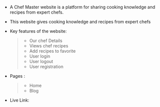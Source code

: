 - A Chef Master website is a platform for sharing cooking knowledge and recipes from expert chefs.
- This website gives cooking knowledge and recipes from expert chefs
- Key features of the website:
  > - Our chef Details
  > - Views chef recipes
  > - Add recipes to favorite
  > - User login
  > - User logout
  > - User registration
- Pages :

  > - Home
  > - Blog

- Live Link:
